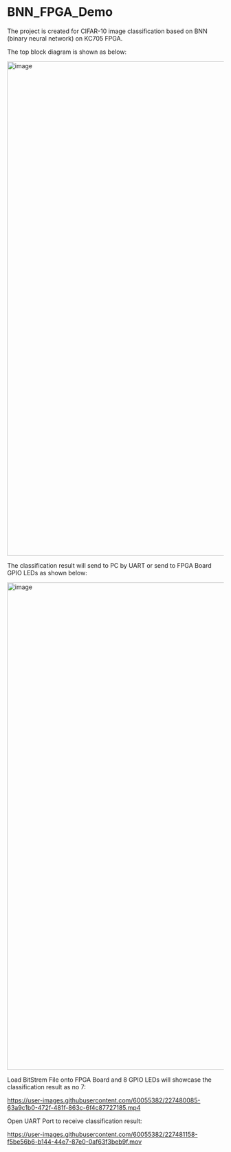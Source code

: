 # BNN_FPGA_Demo
The project is created for CIFAR-10 image classification based on BNN (binary neural network) on KC705 FPGA.

The top block diagram is shown as below:

<img width="1148" alt="image" src="https://user-images.githubusercontent.com/60055382/227195497-2255aa79-fd5b-47af-bc3a-71c5c28dbab1.png">

The classification result will send to PC by UART or send to FPGA Board GPIO LEDs as shown below:

<img width="1132" alt="image" src="https://user-images.githubusercontent.com/60055382/227190906-5d092bf7-1342-4d80-b795-231c618f2224.png">

Load BitStrem File onto FPGA Board and 8 GPIO LEDs will showcase the classification result as no 7:

https://user-images.githubusercontent.com/60055382/227480085-63a9c1b0-472f-481f-863c-6f4c87727185.mp4

Open UART Port to receive classification result:

https://user-images.githubusercontent.com/60055382/227481158-f5be56b6-b144-44e7-87e0-0af63f3beb9f.mov

